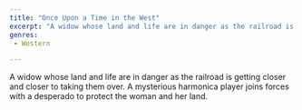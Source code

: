```yaml
---
title: "Once Upon a Time in the West"
excerpt: "A widow whose land and life are in danger as the railroad is getting closer and closer to taking them over. A mysterious harmonica player joins forces w..."
genres: 
 - Western

---
```


A widow whose land and life are in danger as the railroad is getting closer and closer to taking them over. A mysterious harmonica player joins forces with a desperado to protect the woman and her land.
